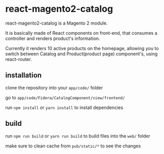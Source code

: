 # react-magento2-catalog

react-magento2-catalog is a Magento 2 module.

It is basically made of React components on front-end, that consumes a controller and renders product's information.

Currently it renders 10 active products on the homepage, allowing you to switch between Catalog and Product(product page) component's, using react-router.

## installation

clone the repository into your `app/code/` folder

go to `app/code/Fidera/CatalogComponent/view/frontend/`

run `npm install` or `yarn install` to install dependencies

## build

run `npm run build` or `yarn run build` to build files into the `web/` folder

make sure to clean cache from `pub/static/*` to see the changes
